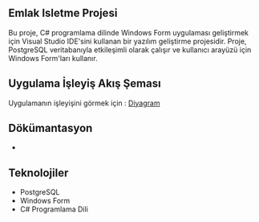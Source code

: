 ## Emlak Isletme Projesi
 Bu proje, C# programlama dilinde Windows Form uygulaması geliştirmek için Visual Studio IDE'sini kullanan bir yazılım geliştirme projesidir. Proje, PostgreSQL veritabanıyla etkileşimli olarak çalışır ve kullanıcı arayüzü için Windows Form'ları kullanır. 

## Uygulama İşleyiş Akış Şeması
Uygulamanın işleyişini görmek için :
[Diyagram](https://github.com/gayearmut/EmlakIsletmeProjesi/blob/main/%C4%B0%C5%9Fletme%20%C4%B0%C5%9Fleyi%C5%9F%20Ak%C4%B1%C5%9F%20%C5%9Eemas%C4%B1.png)


## Dökümantasyon 
-

## Teknolojiler

- PostgreSQL
- Windows Form
- C# Programlama Dili
